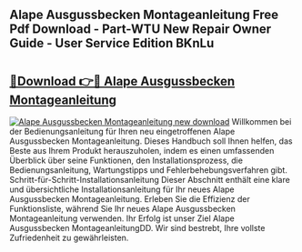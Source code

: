 ## Alape Ausgussbecken Montageanleitung Free Pdf Download - Part-WTU New Repair Owner Guide - User Service Edition BKnLu

# <h2><a href="http://df8km81.blite.top/?on=Alape+Ausgussbecken+Montageanleitung">🔗Download 👉🔴 Alape Ausgussbecken Montageanleitung</a></h2>

[![Alape Ausgussbecken Montageanleitung new download](https://i.imgur.com/lujVjoI.png)](http://df8km81.blite.top/?on=Alape+Ausgussbecken+Montageanleitung)
Willkommen bei der Bedienungsanleitung für Ihren neu eingetroffenen Alape Ausgussbecken Montageanleitung. Dieses Handbuch soll Ihnen helfen, das Beste aus Ihrem Produkt herauszuholen, indem es einen umfassenden Überblick über seine Funktionen, den Installationsprozess, die Bedienungsanleitung, Wartungstipps und Fehlerbehebungsverfahren gibt. Schritt-für-Schritt-Installationsanleitung Dieser Abschnitt enthält eine klare und übersichtliche Installationsanleitung für Ihr neues Alape Ausgussbecken Montageanleitung. Erleben Sie die Effizienz der Funktionsliste, während Sie Ihr neues Alape Ausgussbecken Montageanleitung verwenden. Ihr Erfolg ist unser Ziel Alape Ausgussbecken MontageanleitungDD. Wir sind bestrebt, Ihre vollste Zufriedenheit zu gewährleisten.
